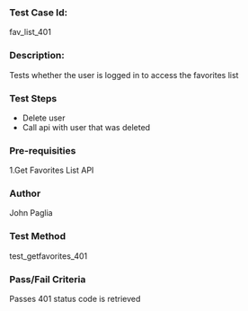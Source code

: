 ### Test Case Id: 
fav_list_401

### Description:
Tests whether the user is logged in to access the favorites list

### Test Steps
- Delete user
- Call api with user that was deleted

### Pre-requisities
1.Get Favorites List API

### Author
John Paglia

### Test Method
test_getfavorites_401

### Pass/Fail Criteria
Passes 401 status code is retrieved